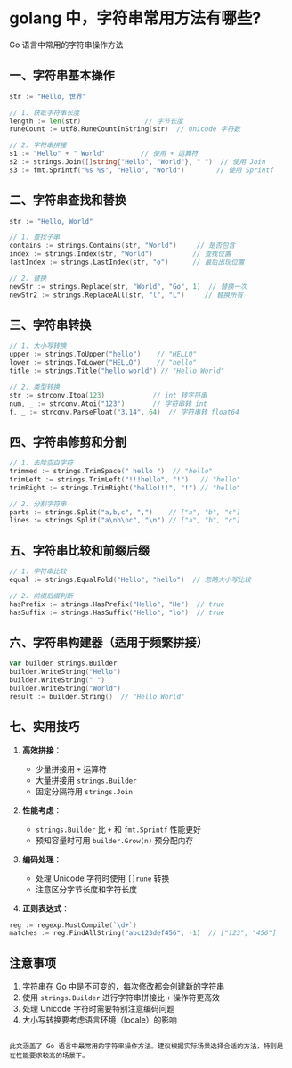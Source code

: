 # golang 中，字符串常用方法有哪些?

Go 语言中常用的字符串操作方法

## 一、字符串基本操作

```go
str := "Hello, 世界"

// 1. 获取字符串长度
length := len(str)                // 字节长度
runeCount := utf8.RuneCountInString(str)  // Unicode 字符数

// 2. 字符串拼接
s1 := "Hello" + " World"         // 使用 + 运算符
s2 := strings.Join([]string{"Hello", "World"}, " ")  // 使用 Join
s3 := fmt.Sprintf("%s %s", "Hello", "World")        // 使用 Sprintf
```

## 二、字符串查找和替换

```go
str := "Hello, World"

// 1. 查找子串
contains := strings.Contains(str, "World")     // 是否包含
index := strings.Index(str, "World")          // 查找位置
lastIndex := strings.LastIndex(str, "o")      // 最后出现位置

// 2. 替换
newStr := strings.Replace(str, "World", "Go", 1)  // 替换一次
newStr2 := strings.ReplaceAll(str, "l", "L")     // 替换所有
```

## 三、字符串转换

```go
// 1. 大小写转换
upper := strings.ToUpper("hello")    // "HELLO"
lower := strings.ToLower("HELLO")    // "hello"
title := strings.Title("hello world") // "Hello World"

// 2. 类型转换
str := strconv.Itoa(123)            // int 转字符串
num, _ := strconv.Atoi("123")       // 字符串转 int
f, _ := strconv.ParseFloat("3.14", 64)  // 字符串转 float64
```

## 四、字符串修剪和分割

```go
// 1. 去除空白字符
trimmed := strings.TrimSpace(" hello ")  // "hello"
trimLeft := strings.TrimLeft("!!!hello", "!")   // "hello"
trimRight := strings.TrimRight("hello!!!", "!") // "hello"

// 2. 分割字符串
parts := strings.Split("a,b,c", ",")    // ["a", "b", "c"]
lines := strings.Split("a\nb\nc", "\n") // ["a", "b", "c"]
```

## 五、字符串比较和前缀后缀

```go
// 1. 字符串比较
equal := strings.EqualFold("Hello", "hello")  // 忽略大小写比较

// 2. 前缀后缀判断
hasPrefix := strings.HasPrefix("Hello", "He")  // true
hasSuffix := strings.HasSuffix("Hello", "lo")  // true
```

## 六、字符串构建器（适用于频繁拼接）

```go
var builder strings.Builder
builder.WriteString("Hello")
builder.WriteString(" ")
builder.WriteString("World")
result := builder.String()  // "Hello World"
```

## 七、实用技巧

1. **高效拼接**：
   - 少量拼接用 `+` 运算符
   - 大量拼接用 `strings.Builder`
   - 固定分隔符用 `strings.Join`

2. **性能考虑**：
   - `strings.Builder` 比 `+` 和 `fmt.Sprintf` 性能更好
   - 预知容量时可用 `builder.Grow(n)` 预分配内存

3. **编码处理**：
   - 处理 Unicode 字符时使用 `[]rune` 转换
   - 注意区分字节长度和字符长度

4. **正则表达式**：
```go
reg := regexp.MustCompile(`\d+`)
matches := reg.FindAllString("abc123def456", -1)  // ["123", "456"]
```

## 注意事项
1. 字符串在 Go 中是不可变的，每次修改都会创建新的字符串
2. 使用 `strings.Builder` 进行字符串拼接比 `+` 操作符更高效
3. 处理 Unicode 字符时需要特别注意编码问题
4. 大小写转换要考虑语言环境（locale）的影响
```

此文涵盖了 Go 语言中最常用的字符串操作方法。建议根据实际场景选择合适的方法，特别是在性能要求较高的场景下。